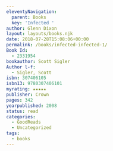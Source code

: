 ```yaml
---
eleventyNavigation:
  parent: Books
  key: 'Infected '
author: Glenn Dixon
layout: layouts/books.njk
date: 2018-07-28T15:08:06+00:00
permalink: /books/infected-infected-1/
Book Id:
  - 2331954
bookauthor: Scott Sigler
Author l-f:
  - Sigler, Scott
isbn: 307406105
isbn13: 9780307406101
myrating: ★★★★★
publisher: Crown
pages: 342
yearpublished: 2008
status: read
categories:
  - GoodReads
  - Uncategorized
tags:
  - books
---
```

